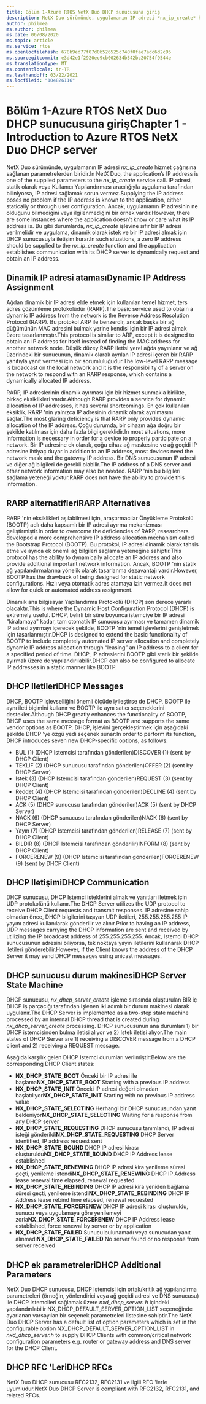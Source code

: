 ```yaml
---
title: Bölüm 1-Azure RTOS NetX Duo DHCP sunucusuna giriş
description: NetX Duo sürümünde, uygulamanın IP adresi *nx_ip_create* hizmet çağrısına sağlanan parametrelerden biridir.
author: philmea
ms.author: philmea
ms.date: 06/08/2020
ms.topic: article
ms.service: rtos
ms.openlocfilehash: 678b9ed77f07d0b526525c740f0fae7adc6d2c95
ms.sourcegitcommit: e3d42e1f2920ec9cb002634b542bc20754f9544e
ms.translationtype: MT
ms.contentlocale: tr-TR
ms.lasthandoff: 03/22/2021
ms.locfileid: "104826116"
---
```

# <a name="chapter-1---introduction-to-azure-rtos-netx-duo-dhcp-server"></a><span data-ttu-id="9a32d-103">Bölüm 1-Azure RTOS NetX Duo DHCP sunucusuna giriş</span><span class="sxs-lookup"><span data-stu-id="9a32d-103">Chapter 1 - Introduction to Azure RTOS NetX Duo DHCP server</span></span>

<span data-ttu-id="9a32d-104">NetX Duo sürümünde, uygulamanın IP adresi *nx_ip_create* hizmet çağrısına sağlanan parametrelerden biridir.</span><span class="sxs-lookup"><span data-stu-id="9a32d-104">In NetX Duo, the application’s IP address is one of the supplied parameters to the *nx_ip_create* service call.</span></span> <span data-ttu-id="9a32d-105">IP adresi, statik olarak veya Kullanıcı Yapılandırması aracılığıyla uygulama tarafından biliniyorsa, IP adresi sağlamak sorun vermez.</span><span class="sxs-lookup"><span data-stu-id="9a32d-105">Supplying the IP address poses no problem if the IP address is known to the application, either statically or through user configuration.</span></span> <span data-ttu-id="9a32d-106">Ancak, uygulamanın IP adresinin ne olduğunu bilmediğini veya ilgilenmediğini bir örnek vardır.</span><span class="sxs-lookup"><span data-stu-id="9a32d-106">However, there are some instances where the application doesn’t know or care what its IP address is.</span></span> <span data-ttu-id="9a32d-107">Bu gibi durumlarda, *nx_ip_create* işlevine sıfır bir IP adresi verilmelidir ve uygulama, dinamik olarak istek ve bir IP adresi almak için DHCP sunucusuyla iletişim kurar.</span><span class="sxs-lookup"><span data-stu-id="9a32d-107">In such situations, a zero IP address should be supplied to the *nx_ip_create* function and the application establishes communication with its DHCP server to dynamically request and obtain an IP address.</span></span>

## <a name="dynamic-ip-address-assignment"></a><span data-ttu-id="9a32d-108">Dinamik IP adresi ataması</span><span class="sxs-lookup"><span data-stu-id="9a32d-108">Dynamic IP Address Assignment</span></span>

<span data-ttu-id="9a32d-109">Ağdan dinamik bir IP adresi elde etmek için kullanılan temel hizmet, ters adres çözümleme protokolüdür (RARP).</span><span class="sxs-lookup"><span data-stu-id="9a32d-109">The basic service used to obtain a dynamic IP address from the network is the Reverse Address Resolution Protocol (RARP).</span></span> <span data-ttu-id="9a32d-110">Bu protokol ARP ile benzerdir, ancak başka bir ağ düğümünün MAC adresini bulmak yerine kendisi için bir IP adresi almak üzere tasarlanmıştır.</span><span class="sxs-lookup"><span data-stu-id="9a32d-110">This protocol is similar to ARP, except it is designed to obtain an IP address for itself instead of finding the MAC address for another network node.</span></span> <span data-ttu-id="9a32d-111">Düşük düzey RARP iletisi yerel ağda yayınlanır ve ağ üzerindeki bir sunucunun, dinamik olarak ayrılan IP adresi içeren bir RARP yanıtıyla yanıt vermesi için bir sorumluluğudur.</span><span class="sxs-lookup"><span data-stu-id="9a32d-111">The low-level RARP message is broadcast on the local network and it is the responsibility of a server on the network to respond with an RARP response, which contains a dynamically allocated IP address.</span></span>

<span data-ttu-id="9a32d-112">RARP, IP adreslerinin dinamik ayırması için bir hizmet sunmakla birlikte, birkaç eksiklikleri vardır.</span><span class="sxs-lookup"><span data-stu-id="9a32d-112">Although RARP provides a service for dynamic allocation of IP addresses, it has several shortcomings.</span></span> <span data-ttu-id="9a32d-113">En çok kullanılan eksiklik, RARP 'nin yalnızca IP adresinin dinamik olarak ayrılmasını sağlar.</span><span class="sxs-lookup"><span data-stu-id="9a32d-113">The most glaring deficiency is that RARP only provides dynamic allocation of the IP address.</span></span> <span data-ttu-id="9a32d-114">Çoğu durumda, bir cihazın ağa doğru bir şekilde katılması için daha fazla bilgi gereklidir.</span><span class="sxs-lookup"><span data-stu-id="9a32d-114">In most situations, more information is necessary in order for a device to properly participate on a network.</span></span> <span data-ttu-id="9a32d-115">Bir IP adresine ek olarak, çoğu cihaz ağ maskesine ve ağ geçidi IP adresine ihtiyaç duyar.</span><span class="sxs-lookup"><span data-stu-id="9a32d-115">In addition to an IP address, most devices need the network mask and the gateway IP address.</span></span> <span data-ttu-id="9a32d-116">Bir DNS sunucusunun IP adresi ve diğer ağ bilgileri de gerekli olabilir.</span><span class="sxs-lookup"><span data-stu-id="9a32d-116">The IP address of a DNS server and other network information may also be needed.</span></span> <span data-ttu-id="9a32d-117">RARP 'nin bu bilgileri sağlama yeteneği yoktur.</span><span class="sxs-lookup"><span data-stu-id="9a32d-117">RARP does not have the ability to provide this information.</span></span>

## <a name="rarp-alternatives"></a><span data-ttu-id="9a32d-118">RARP alternatifleri</span><span class="sxs-lookup"><span data-stu-id="9a32d-118">RARP Alternatives</span></span>

<span data-ttu-id="9a32d-119">RARP 'nin eksiklikleri aşılabilmesi için, araştırmacılar Önyükleme Protokolü (BOOTP) adlı daha kapsamlı bir IP adresi ayırma mekanizması geliştirmiştir.</span><span class="sxs-lookup"><span data-stu-id="9a32d-119">In order to overcome the deficiencies of RARP, researchers developed a more comprehensive IP address allocation mechanism called the Bootstrap Protocol (BOOTP).</span></span> <span data-ttu-id="9a32d-120">Bu protokol, IP adresi dinamik olarak tahsis etme ve ayrıca ek önemli ağ bilgileri sağlama yeteneğine sahiptir.</span><span class="sxs-lookup"><span data-stu-id="9a32d-120">This protocol has the ability to dynamically allocate an IP address and also provide additional important network information.</span></span> <span data-ttu-id="9a32d-121">Ancak, BOOTP 'nin statik ağ yapılandırmalarına yönelik olarak tasarlanma dezavantajı vardır.</span><span class="sxs-lookup"><span data-stu-id="9a32d-121">However, BOOTP has the drawback of being designed for static network configurations.</span></span> <span data-ttu-id="9a32d-122">Hızlı veya otomatik adres atamaya izin vermez.</span><span class="sxs-lookup"><span data-stu-id="9a32d-122">It does not allow for quick or automated address assignment.</span></span>

<span data-ttu-id="9a32d-123">Dinamik ana bilgisayar Yapılandırma Protokolü (DHCP) son derece yararlı olacaktır.</span><span class="sxs-lookup"><span data-stu-id="9a32d-123">This is where the Dynamic Host Configuration Protocol (DHCP) is extremely useful.</span></span> <span data-ttu-id="9a32d-124">DHCP, belirli bir süre boyunca istemciye bir IP adresi "kiralamaya" kadar, tam otomatik IP sunucusu ayırması ve tamamen dinamik IP adresi ayırmayı içerecek şekilde, BOOTP 'nin temel işlevlerini genişletmek için tasarlanmıştır.</span><span class="sxs-lookup"><span data-stu-id="9a32d-124">DHCP is designed to extend the basic functionality of BOOTP to include completely automated IP server allocation and completely dynamic IP address allocation through “leasing” an IP address to a client for a specified period of time.</span></span> <span data-ttu-id="9a32d-125">DHCP, IP adreslerini BOOTP gibi statik bir şekilde ayırmak üzere de yapılandırılabilir.</span><span class="sxs-lookup"><span data-stu-id="9a32d-125">DHCP can also be configured to allocate IP addresses in a static manner like BOOTP.</span></span>

## <a name="dhcp-messages"></a><span data-ttu-id="9a32d-126">DHCP Iletileri</span><span class="sxs-lookup"><span data-stu-id="9a32d-126">DHCP Messages</span></span>

<span data-ttu-id="9a32d-127">DHCP, BOOTP işlevselliğini önemli ölçüde iyileştirse de DHCP, BOOTP ile aynı ileti biçimini kullanır ve BOOTP ile aynı satıcı seçeneklerini destekler.</span><span class="sxs-lookup"><span data-stu-id="9a32d-127">Although DHCP greatly enhances the functionality of BOOTP, DHCP uses the same message format as BOOTP and supports the same vendor options as BOOTP.</span></span> <span data-ttu-id="9a32d-128">DHCP, işlevini gerçekleştirmek için aşağıdaki şekilde DHCP 'ye özgü yedi seçenek sunar:</span><span class="sxs-lookup"><span data-stu-id="9a32d-128">In order to perform its function, DHCP introduces seven new DHCP-specific options, as follows:</span></span>

- <span data-ttu-id="9a32d-129">BUL (1) (DHCP Istemcisi tarafından gönderilen)</span><span class="sxs-lookup"><span data-stu-id="9a32d-129">DISCOVER (1) (sent by DHCP Client)</span></span>
- <span data-ttu-id="9a32d-130">TEKLIF (2) (DHCP sunucusu tarafından gönderilen)</span><span class="sxs-lookup"><span data-stu-id="9a32d-130">OFFER (2) (sent by DHCP Server)</span></span>
- <span data-ttu-id="9a32d-131">Istek (3) (DHCP Istemcisi tarafından gönderilen)</span><span class="sxs-lookup"><span data-stu-id="9a32d-131">REQUEST (3) (sent by DHCP Client)</span></span>
- <span data-ttu-id="9a32d-132">Reddet (4) (DHCP Istemcisi tarafından gönderilen)</span><span class="sxs-lookup"><span data-stu-id="9a32d-132">DECLINE (4) (sent by DHCP Client)</span></span>
- <span data-ttu-id="9a32d-133">ACK (5) (DHCP sunucusu tarafından gönderilen)</span><span class="sxs-lookup"><span data-stu-id="9a32d-133">ACK (5) (sent by DHCP Server)</span></span>
- <span data-ttu-id="9a32d-134">NACK (6) (DHCP sunucusu tarafından gönderilen)</span><span class="sxs-lookup"><span data-stu-id="9a32d-134">NACK (6) (sent by DHCP Server)</span></span>
- <span data-ttu-id="9a32d-135">Yayın (7) (DHCP Istemcisi tarafından gönderilen)</span><span class="sxs-lookup"><span data-stu-id="9a32d-135">RELEASE (7) (sent by DHCP Client)</span></span>
- <span data-ttu-id="9a32d-136">BILDIR (8) (DHCP Istemcisi tarafından gönderilir)</span><span class="sxs-lookup"><span data-stu-id="9a32d-136">INFORM (8) (sent by DHCP Client)</span></span>
- <span data-ttu-id="9a32d-137">FORCERENEW (9) (DHCP Istemcisi tarafından gönderilen)</span><span class="sxs-lookup"><span data-stu-id="9a32d-137">FORCERENEW (9) (sent by DHCP Client)</span></span>

## <a name="dhcp-communication"></a><span data-ttu-id="9a32d-138">DHCP Iletişimi</span><span class="sxs-lookup"><span data-stu-id="9a32d-138">DHCP Communication</span></span>

<span data-ttu-id="9a32d-139">DHCP sunucusu, DHCP Istemci isteklerini almak ve yanıtları iletmek için UDP protokolünü kullanır.</span><span class="sxs-lookup"><span data-stu-id="9a32d-139">The DHCP Server utilizes the UDP protocol to receive DHCP Client requests and transmit responses.</span></span> <span data-ttu-id="9a32d-140">IP adresine sahip olmadan önce, DHCP bilgilerini taşıyan UDP iletileri, 255.255.255.255 IP yayını adresi kullanılarak gönderilir ve alınır.</span><span class="sxs-lookup"><span data-stu-id="9a32d-140">Prior to having an IP address, UDP messages carrying the DHCP information are sent and received by utilizing the IP broadcast address of 255.255.255.255.</span></span> <span data-ttu-id="9a32d-141">Ancak, Istemci DHCP sunucusunun adresini biliyorsa, tek noktaya yayın iletilerini kullanarak DHCP iletileri gönderebilir.</span><span class="sxs-lookup"><span data-stu-id="9a32d-141">However, if the Client knows the address of the DHCP Server it may send DHCP messages using unicast messages.</span></span>

## <a name="dhcp-server-state-machine"></a><span data-ttu-id="9a32d-142">DHCP sunucusu durum makinesi</span><span class="sxs-lookup"><span data-stu-id="9a32d-142">DHCP Server State Machine</span></span>

<span data-ttu-id="9a32d-143">DHCP sunucusu, *nx_dhcp_server_create* işleme sırasında oluşturulan BIR iç DHCP iş parçacığı tarafından işlenen iki adımlı bir durum makinesi olarak uygulanır.</span><span class="sxs-lookup"><span data-stu-id="9a32d-143">The DHCP Server is implemented as a two-step state machine processed by an internal DHCP thread that is created during *nx_dhcp_server_create* processing.</span></span> <span data-ttu-id="9a32d-144">DHCP sunucusunun ana durumları 1) bir DHCP istemcisinden bulma iletisi alıyor ve 2) Istek iletisi alıyor.</span><span class="sxs-lookup"><span data-stu-id="9a32d-144">The main states of DHCP Server are 1) receiving a DISCOVER message from a DHCP client and 2) receiving a REQUEST message.</span></span>

<span data-ttu-id="9a32d-145">Aşağıda karşılık gelen DHCP Istemci durumları verilmiştir:</span><span class="sxs-lookup"><span data-stu-id="9a32d-145">Below are the corresponding DHCP Client states:</span></span>

- <span data-ttu-id="9a32d-146">**NX_DHCP_STATE_BOOT** Önceki bir IP adresi ile başlama</span><span class="sxs-lookup"><span data-stu-id="9a32d-146">**NX_DHCP_STATE_BOOT** Starting with a previous IP address</span></span>
- <span data-ttu-id="9a32d-147">**NX_DHCP_STATE_INIT** Önceki IP adresi değeri olmadan başlatılıyor</span><span class="sxs-lookup"><span data-stu-id="9a32d-147">**NX_DHCP_STATE_INIT** Starting with no previous IP address value</span></span>
- <span data-ttu-id="9a32d-148">**NX_DHCP_STATE_SELECTING** Herhangi bir DHCP sunucusundan yanıt bekleniyor</span><span class="sxs-lookup"><span data-stu-id="9a32d-148">**NX_DHCP_STATE_SELECTING** Waiting for a response from any DHCP server</span></span>
- <span data-ttu-id="9a32d-149">**NX_DHCP_STATE_REQUESTING** DHCP sunucusu tanımlandı, IP adresi isteği gönderildi</span><span class="sxs-lookup"><span data-stu-id="9a32d-149">**NX_DHCP_STATE_REQUESTING** DHCP Server identified, IP address request sent</span></span>
- <span data-ttu-id="9a32d-150">**NX_DHCP_STATE_BOUND** DHCP IP adresi kirası oluşturuldu</span><span class="sxs-lookup"><span data-stu-id="9a32d-150">**NX_DHCP_STATE_BOUND** DHCP IP Address lease established</span></span>
- <span data-ttu-id="9a32d-151">**NX_DHCP_STATE_RENEWING** DHCP IP adresi kira yenileme süresi geçti, yenileme istendi</span><span class="sxs-lookup"><span data-stu-id="9a32d-151">**NX_DHCP_STATE_RENEWING** DHCP IP Address lease renewal time elapsed, renewal requested</span></span>
- <span data-ttu-id="9a32d-152">**NX_DHCP_STATE_REBINDING** DHCP IP adresi kira yeniden bağlama süresi geçti, yenileme istendi</span><span class="sxs-lookup"><span data-stu-id="9a32d-152">**NX_DHCP_STATE_REBINDING** DHCP IP Address lease rebind time elapsed, renewal requested</span></span>
- <span data-ttu-id="9a32d-153">**NX_DHCP_STATE_FORCERENEW** DHCP IP adresi kirası oluşturuldu, sunucu veya uygulamaya göre yenilemeyi zorla</span><span class="sxs-lookup"><span data-stu-id="9a32d-153">**NX_DHCP_STATE_FORCERENEW** DHCP IP Address lease established, force renewal by server or by application</span></span>
- <span data-ttu-id="9a32d-154">**NX_DHCP_STATE_FAILED** Sunucu bulunamadı veya sunucudan yanıt alınmadı</span><span class="sxs-lookup"><span data-stu-id="9a32d-154">**NX_DHCP_STATE_FAILED** No server found or no response from server received</span></span>

## <a name="dhcp-additional-parameters"></a><span data-ttu-id="9a32d-155">DHCP ek parametreleri</span><span class="sxs-lookup"><span data-stu-id="9a32d-155">DHCP Additional Parameters</span></span>

<span data-ttu-id="9a32d-156">NetX Duo DHCP sunucusu, DHCP Istemcisi için ortak/kritik ağ yapılandırma parametreleri (örneğin, yönlendirici veya ağ geçidi adresi ve DNS sunucusu) ile DHCP Istemcileri sağlamak üzere *nxd_dhcp_server. h* içindeki yapılandırılabilir NX_DHCP_DEFAULT_SERVER_OPTION_LIST seçeneğinde ayarlanan varsayılan bir seçenek parametreleri listesine sahiptir.</span><span class="sxs-lookup"><span data-stu-id="9a32d-156">The NetX Duo DHCP Server has a default list of option parameters which is set in the configurable option NX_DHCP_DEFAULT_SERVER_OPTION_LIST in *nxd_dhcp_server.h* to supply DHCP Clients with common/critical network configuration parameters e.g. router or gateway address and DNS server for the DHCP Client.</span></span>

## <a name="dhcp-rfcs"></a><span data-ttu-id="9a32d-157">DHCP RFC 'Leri</span><span class="sxs-lookup"><span data-stu-id="9a32d-157">DHCP RFCs</span></span>

<span data-ttu-id="9a32d-158">NetX Duo DHCP sunucusu RFC2132, RFC2131 ve ilgili RFC 'lerle uyumludur.</span><span class="sxs-lookup"><span data-stu-id="9a32d-158">NetX Duo DHCP Server is compliant with RFC2132, RFC2131, and related RFCs.</span></span>
